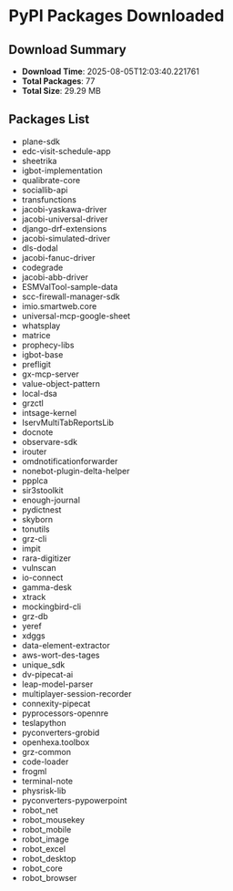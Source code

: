 # PyPI Packages Downloaded

## Download Summary
- **Download Time**: 2025-08-05T12:03:40.221761
- **Total Packages**: 77
- **Total Size**: 29.29 MB

## Packages List
- plane-sdk
- edc-visit-schedule-app
- sheetrika
- igbot-implementation
- qualibrate-core
- sociallib-api
- transfunctions
- jacobi-yaskawa-driver
- jacobi-universal-driver
- django-drf-extensions
- jacobi-simulated-driver
- dls-dodal
- jacobi-fanuc-driver
- codegrade
- jacobi-abb-driver
- ESMValTool-sample-data
- scc-firewall-manager-sdk
- imio.smartweb.core
- universal-mcp-google-sheet
- whatsplay
- matrice
- prophecy-libs
- igbot-base
- prefligit
- gx-mcp-server
- value-object-pattern
- local-dsa
- grzctl
- intsage-kernel
- IservMultiTabReportsLib
- docnote
- observare-sdk
- irouter
- omdnotificationforwarder
- nonebot-plugin-delta-helper
- ppplca
- sir3stoolkit
- enough-journal
- pydictnest
- skyborn
- tonutils
- grz-cli
- impit
- rara-digitizer
- vulnscan
- io-connect
- gamma-desk
- xtrack
- mockingbird-cli
- grz-db
- yeref
- xdggs
- data-element-extractor
- aws-wort-des-tages
- unique_sdk
- dv-pipecat-ai
- leap-model-parser
- multiplayer-session-recorder
- connexity-pipecat
- pyprocessors-opennre
- teslapython
- pyconverters-grobid
- openhexa.toolbox
- grz-common
- code-loader
- frogml
- terminal-note
- physrisk-lib
- pyconverters-pypowerpoint
- robot_net
- robot_mousekey
- robot_mobile
- robot_image
- robot_excel
- robot_desktop
- robot_core
- robot_browser

